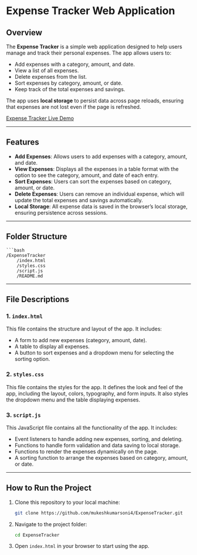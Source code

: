 # Expense Tracker Web Application

## Overview

The **Expense Tracker** is a simple web application designed to help users manage and track their personal expenses. The app allows users to:
- Add expenses with a category, amount, and date.
- View a list of all expenses.
- Delete expenses from the list.
- Sort expenses by category, amount, or date.
- Keep track of the total expenses and savings.

The app uses **local storage** to persist data across page reloads, ensuring that expenses are not lost even if the page is refreshed. 

[Expense Tracker Live Demo](https://udit-kasana.github.io/Expense-Tracker/)

---

## Features

- **Add Expenses**: Allows users to add expenses with a category, amount, and date.
- **View Expenses**: Displays all the expenses in a table format with the option to see the category, amount, and date of each entry.
- **Sort Expenses**: Users can sort the expenses based on category, amount, or date.
- **Delete Expenses**: Users can remove an individual expense, which will update the total expenses and savings automatically.
- **Local Storage**: All expense data is saved in the browser’s local storage, ensuring persistence across sessions.

---

## Folder Structure
    ```bash
    /ExpenseTracker
        /index.html
        /styles.css
        /script.js
        /README.md

---

## File Descriptions

### 1. `index.html`

This file contains the structure and layout of the app. It includes:
- A form to add new expenses (category, amount, date).
- A table to display all expenses.
- A button to sort expenses and a dropdown menu for selecting the sorting option.

### 2. `styles.css`

This file contains the styles for the app. It defines the look and feel of the app, including the layout, colors, typography, and form inputs. It also styles the dropdown menu and the table displaying expenses.

### 3. `script.js`

This JavaScript file contains all the functionality of the app. It includes:
- Event listeners to handle adding new expenses, sorting, and deleting.
- Functions to handle form validation and data saving to local storage.
- Functions to render the expenses dynamically on the page.
- A sorting function to arrange the expenses based on category, amount, or date.

---

## How to Run the Project

1. Clone this repository to your local machine:
   ```bash
   git clone https://github.com/mukeshkumarsoni4/ExpenseTracker.git
2. Navigate to the project folder:

    ```bash
    cd ExpenseTracker

3. Open `index.html` in your browser to start using the app.
